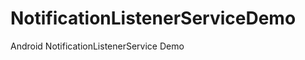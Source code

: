 NotificationListenerServiceDemo
===============================

Android NotificationListenerService Demo
